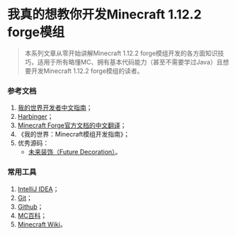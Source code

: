 # 我真的想教你开发Minecraft 1.12.2 forge模组

> 本系列文章从零开始讲解Minecraft 1.12.2 forge模组开发的各方面知识技巧，适用于所有略懂MC、拥有基本代码能力（甚至不需要学过Java）且想要开发Minecraft 1.12.2 forge模组的读者。

### 参考文档

1. [我的世界开发者中文指南](https://github.com/Mouse0w0/MinecraftDeveloperGuide)；
2. [Harbinger](https://harbinger.covertdragon.team/)；
3. [Minecraft Forge官方文档的中文翻译](https://mcforge-cn.readthedocs.io/zh/latest/)；
4. 《我的世界：Minecraft模组开发指南》；
5. 优秀源码：
    - [未来装饰（Future Decoration）](https://github.com/iMoMo-cn/FutureDecoration/)。

### 常用工具

1. [IntelliJ IDEA](https://www.jetbrains.com/idea/)；
2. [Git](https://git-scm.com/)；
3. [Github](https://git-scm.com/)；
4. [MC百科](https://www.mcmod.cn/)；
5. [Minecraft Wiki](https://minecraft.wiki/)。
